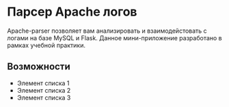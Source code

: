 <h1>Парсер Apache логов</h1>
Apache-parser позволяет вам анализировать и взаимодейстовать с логами на базе MySQL и Flask. Данное мини-приложение разработано в рамках учебной практики.

<h2>Возможности</h2>
<ul style="list-style-type: square;">
  <li>Элемент списка 1</li>
  <li>Элемент списка 2</li>
  <li>Элемент списка 3</li>
</ul>
